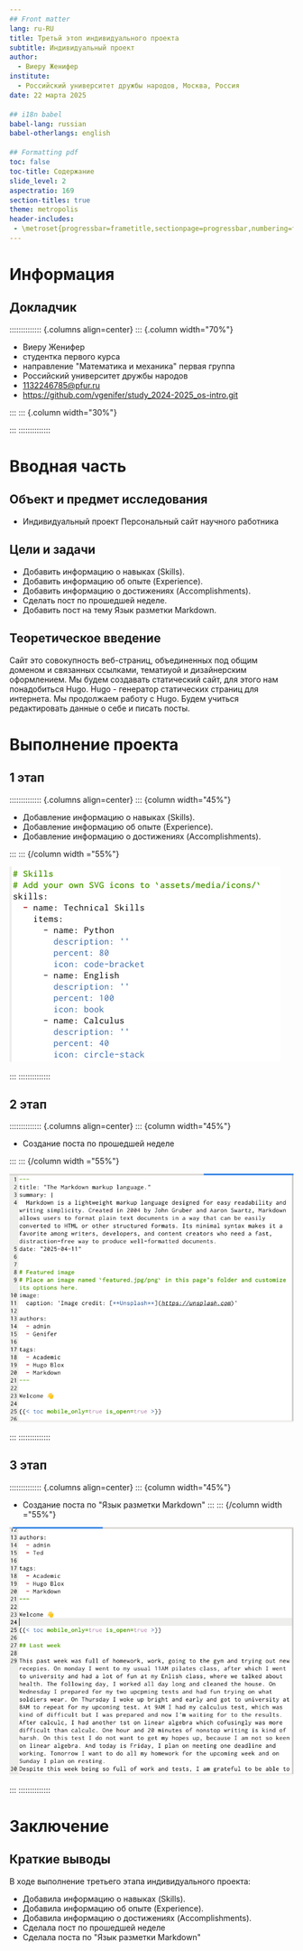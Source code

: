 ```yaml
---
## Front matter
lang: ru-RU
title: Третьй этоп индивидуального проекта
subtitle: Индивидуальный проект
author:
  - Виеру Женифер
institute:
  - Российский университет дружбы народов, Москва, Россия
date: 22 марта 2025

## i18n babel
babel-lang: russian
babel-otherlangs: english

## Formatting pdf
toc: false
toc-title: Содержание
slide_level: 2
aspectratio: 169
section-titles: true
theme: metropolis
header-includes:
 - \metroset{progressbar=frametitle,sectionpage=progressbar,numbering=fraction}
---
```


# Информация

## Докладчик

:::::::::::::: {.columns align=center}
::: {.column width="70%"}

  * Виеру Женифер
  * студентка первого курса 
  * направление "Математика и механика" первая группа
  * Российский университет дружбы народов
  * [1132246785@pfur.ru](mailto:1132246785@pfur.ru)
  * <https://github.com/vgenifer/study_2024-2025_os-intro.git>

:::
::: {.column width="30%"}

:::
::::::::::::::

# Вводная часть

## Объект и предмет исследования

- Индивидуальный проект Персональный сайт научного работника

## Цели и задачи

- Добавить информацию о навыках (Skills).
- Добавить информацию об опыте (Experience).
- Добавить информацию о достижениях (Accomplishments).
- Сделать пост по прошедшей неделе.
- Добавить пост на тему Язык разметки Markdown.


## Теоретическое введение 
Сайт это совокупность веб-страниц, объединенных под общим доменом и связанных ссылками, тематиуой и дизайнерским оформлением. Мы будем создавать статический сайт, для этого нам понадобиться Hugo. Hugo - генератор статических страниц для интернета. 
Мы продолжаем работу с Hugo. Будем учиться редактировать данные о себе и писать посты. 

# Выполнение проекта 

## 1 этап 

:::::::::::::: {.columns align=center}
::: {column width="45%"}

- Добавление информацию о навыках (Skills).
- Добавление информацию об опыте (Experience).
- Добавление информацию о достижениях (Accomplishments).

:::
::: {/column width ="55%"}

![](./image/1.png)

:::
::::::::::::::

## 2 этап

:::::::::::::: {.columns align=center}
::: {column width="45%"}

- Создание поста по прошедшей неделе

:::
::: {/column width ="55%"}

![](./image/2.png)

:::
::::::::::::::

## 3 этап

:::::::::::::: {.columns align=center}
::: {column width="45%"}

- Создание поста по "Язык разметки Markdown"
:::
::: {/column width ="55%"}

![](./image/3.png)

:::
::::::::::::::


# Заключение 

## Краткие выводы 

В ходе выполнение третьего этапа индивидуального проекта:
- Добавила информацию о навыках (Skills).
- Добавила информацию об опыте (Experience).
- Добавила информацию о достижениях (Accomplishments).
- Сделала пост по прошедшей неделе 
- Сделала поста по "Язык разметки Markdown"
